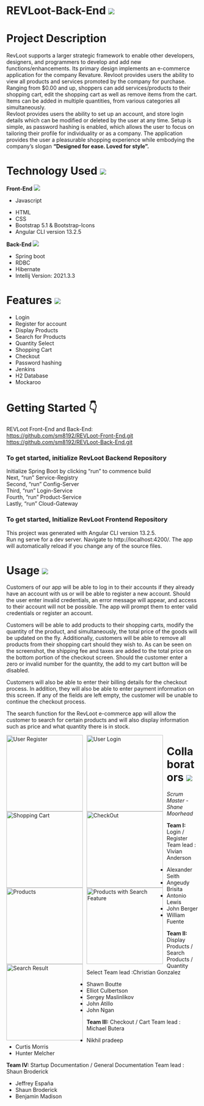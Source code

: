 # REVLoot-Back-End  <img src="https://img.shields.io/badge/RevLoot-Back--End-orange"/>

# Project Description
RevLoot supports a larger strategic framework to enable other developers, designers, and programmers to develop and add new functions/enhancements. Its primary design implements an e-commerce application for the company Revature.  Revloot provides users the ability to view all products and services promoted by the company for purchase.  Ranging from $0.00 and up, shoppers can add services/products to their shopping cart, edit the shopping cart as well as remove items from the cart.  Items can be added in multiple quantities, from various categories all simultaneously.  
Revloot provides users the ability to set up an account, and store login details which can be modified or deleted by the user at any time.  Setup is simple, as password hashing is enabled, which allows the user to focus on tailoring their profile for individuality or as a company.  The application provides the user a pleasurable shopping experience while embodying the company’s slogan **“Designed for ease. Loved for style”.**


# Technology Used  <img src="https://img.shields.io/badge/Technology-Use-orange"/>
**Front-End**  <img src="https://img.shields.io/badge/Front-End--User-blue"/>
- Javascript
* HTML
* CSS
* Bootstrap 5.1 & Bootstrap-Icons
* Angular CLI  version 13.2.5

**Back-End**  <img src="https://img.shields.io/badge/Back-End--User-success"/>
* Spring boot
* RDBC
* Hibernate
* Intellij Version: 2021.3.3

# Features  <img src="https://img.shields.io/badge/Key-Features-important"/>
- Login
- Register for account
- Display Products
- Search for Products
- Quantity Select
- Shopping Cart
- Checkout
- Password hashing
- Jenkins
- H2 Database
- Mockaroo


# Getting Started  :point_down:
REVLoot Front-End and Back-End:  
https://github.com/sm8192/REVLoot-Front-End.git  
https://github.com/sm8192/REVLoot-Back-End.git  

### To get started, initialize RevLoot Backend Repository   
Initialize Spring Boot by clicking “run” to commence build  
Next, “run” Service-Registry   
Second, “run” Config-Server  
Third, “run” Login-Service  
Fourth, “run” Product-Service  
Lastly, “run” Cloud-Gateway    

### To get started, Initialize RevLoot Frontend Repository
This project was generated with Angular CLI version 13.2.5.   
Run ng serve for a dev server. Navigate to http://localhost:4200/. The app will automatically reload if you change any of the source files.  



# Usage  <img src="https://img.shields.io/badge/Primary-Use-informational"/>

Customers of our app will be able to log in to their accounts if they already have an account with us or will be able to register a new account. Should the user enter invalid credentials, an error message will appear, and access to their account will not be possible. The app will prompt them to enter valid credentials or register an account.    

Customers will be able to add products to their shopping carts, modify the quantity of the product, and simultaneously, the total price of the goods will be updated on the fly. Additionally, customers will be able to remove all products from their shopping cart should they wish to. As can be seen on the screenshot, the shipping fee and taxes are added to the total price on the bottom portion of the checkout screen.    Should the customer enter a zero or invalid number for the quantity, the add to my cart button will be disabled.   


Customers will also be able to enter their billing details for the checkout process. In addition, they will also be able to enter payment information on this screen. If any of the fields are left empty, the customer will be unable to continue the checkout process.   

The search function for the RevLoot e-commerce app will allow the customer to search for certain products and will also display information such as price and what quantity there is in stock. 


<img src="https://media.discordapp.net/attachments/958083543974695034/958748302109737041/unknown.png?width=1078&height=606"
alt="User Register"  
style="float: left; margin-right: 10px"
width="200"/> <img src="https://media.discordapp.net/attachments/958083543974695034/958748302352990238/unknown.png?width=1078&height=606"
alt="User Login"
 style="float: left; margin-right: 10px"
 width="200"/> <img src="https://media.discordapp.net/attachments/958083473443291176/958801062704341112/unknown.png?width=996&height=606"
 alt="Shopping Cart"
 style="float: left; margin-right: 10px"                   
  width="200"/> <img src="https://media.discordapp.net/attachments/958083473443291176/958800849067470918/unknown.png?width=1236&height=607"
   alt="CheckOut"
  style="float: left; margin-right: 10px"
  width="200"/> <img src="https://media.discordapp.net/attachments/958083396385529946/959176565722329168/unknown.png?width=1240&height=607"
 alt="Products"
 style="float: left; margin-right: 10px"
 width="200"/> <img src="https://media.discordapp.net/attachments/958083396385529946/959176764402327573/unknown.png?width=1228&height=606"
 alt="Products with Search Feature"
 style="float: left; margin-right: 10px"
 width="200"/> <img src="https://media.discordapp.net/attachments/958083396385529946/959182281371709470/unknown.png?width=1265&height=606"
 alt="Search Result"
 style="float: left; margin-right: 10px"
 width="200"/> 


# Collaborators  <img src="https://img.shields.io/badge/RevLoot-Team-orange"/>
*Scrum Master - Shane Moorhead*

**Team I:** Login / Register
 Team lead : Vivian Anderson
- Alexander Seith
- Angeudy Brisita
- Antonio Lewis
- John Berger
- William Fuente

**Team II:** Display Products / Search Products / Quantity Select
Team lead :Christian Gonzalez
- Shawn Boutte
- Elliot Culbertson
- Sergey Maslinlikov
- John Atillo
- John Ngan

**Team III:** Checkout / Cart
Team lead : Michael Butera
- Nikhil pradeep
- Curtis Morris
- Hunter Melcher

**Team IV:** Startup Documentation / General Documentation
Team lead : Shaun Broderick
- Jeffrey España 
- Shaun Broderick
- Benjamin Madison
